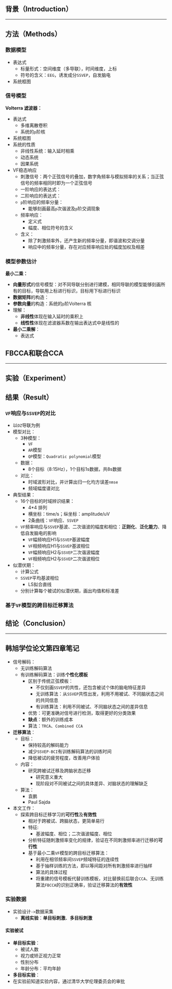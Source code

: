 ## 背景（Introduction）
---

## 方法（Methods）
### 数据模型
* 表达式  
  * 标量形式：空间维度（多导联），时间维度，上标  
  * 符号的含义：`EEG`，诱发成分`SSVEP`，自发脑电
* 系统框图
### 信号模型
**Volterra 滤波器：**  
* 表达式  
  * 多维离散卷积  
  * 系统的`p`阶核  
* 系统框图
* 系统的性质
  * 非线性系统：输入延时相乘
  * 动态系统
  * 因果系统
* VF稳态响应
  * 刺激信号：两个正弦信号的叠加，数字角频率与模拟频率的关系；当正弦信号的频率相同时即为一个正弦信号
  * 一阶响应的表达式：
  * 二阶响应的表达式：
  * `p`阶响应的频率分量： 
    * 能够刻画最高`p`次谐波及`p`阶交调现象
  * 频率响应：
    * 定义式
    * 幅度、相位符号的含义
  * 含义：
    * 除了刺激频率外，还产生新的频率分量，即谐波和交调分量
    * 响应中的频率分量，存在对应频率响应处的幅度加权及相差
### 模型参数估计
**最小二乘：**
* **向量形式**的信号模型：对不同导联分别进行建模，相同导联的模型能够刻画所有的目标，导联用上标进行标识，目标用下标进行标识
* **数据矩阵**的构造：
* **参数向量**的构造：系统的`p`阶Volterra 核
* 理解：
  * **非线性**体现在输入延时的乘积上
  * **线性性**体现在滤波器系数在输出表达式中是线性的
* **最小二乘解**：
  * 表达式
## FBCCA和联合CCA
---
## 实验（Experiment）

## 结果（Result）
### `VF`响应与`SSVEP`的对比
* 以`OZ`导联为例
* 模型对比：
  * 3种模型：
    * `VF`
    * `AR`模型
    * `QP`模型：`Quadratic polynomial`模型
  * 数据：
    * 8个目标（8:15Hz），1个目标1s数据，共8s数据
  * 对比：
    * 时域波形对比，并计算出归一化均方误差`nmse`
    * 频域幅度谱对比
* 典型结果：
  * 16个目标的时域辨识结果：
    * 4*4 排列
    * 横坐标：time/s；纵坐标：amplitude/uV
    * 2条曲线：`VF`响应、`SSVEP`
  * `VF`频率响应与`SSVEP`基波、二次谐波的幅度和相位：**正则化**、**泛化能力**、降低自发脑电的影响
    * `VF`幅频响应H1与`SSVEP`基波幅度
    * `VF`相频响应H1与`SSVEP`基波相位
    * `VF`幅频响应H2与`SSVEP`二次谐波幅度
    * `VF`相频响应H2与`SSVEP`二次谐波相位
* 似潜伏期：
  * 计算公式
  * `SSVEP`平均基波相位
    * LS拟合直线
  * 分别计算每个被试的似潜伏期，画出均值和标准差
### 基于`VF`模型的跨目标迁移算法


## 结论（Conclusion）
---
## 韩旭学位论文第四章笔记
* 信号解码：
  * 无训练解码算法
  * 有训练解码算法：训练**个性化模板**
    * 区别于传统正弦模板：
      * 不仅刻画`SSVEP`的共性，还包含被试个体的脑电特征差异
      * 无训练算法：从`SSVEP`共性出发，利用不用被试、不同脑状态之间的共同信息
      * 有训练算法：利用不同被试、不同脑状态之间的差异信息
    * 优势：可更准确对信号进行检测，取得更好的分类效果
    * **缺点**：额外的训练成本
    * 算法：`TRCA`、`Combined CCA`
* **迁移算法**：
  * 目标：
    * 保持较高的解码能力
    * 减少`SSVEP-BCI`有训练解码算法的训练时间
    * 降低被试的疲劳程度，改善用户体验
  * 内容：
    * 研究跨被试迁移及跨脑状态迁移
      * 研究意义重大
      * 现阶段对不同被试之间的具体差异、对脑状态的理解缺乏
  * 算法：
    * 袁鹏
    * Paul Sajda
* 本文工作：
  * 探索跨目标迁移学习的**可行性**及**有效性**
    * 相对于跨被试、跨脑状态，更简单易行
    * 特征:
      * 基波幅度、相位；二次谐波幅度、相位
    * 分析特征随刺激频率变化的规律，验证在不同刺激频率进行迁移的**可行性**
    * 基于最小二乘`VF`模型的跨目标迁移算法：
      * 利用在相邻频率间`SSVEP`频域特征的连续性
      * 基于抽样训练的方法，即以等间距对所有刺激频率进行抽样
      * 算法的具体过程
      * 将重建的信号模板代替训练模板，对比替换前后联合`CCA`、无训练算法`FBCCA`的识别正确率，验证迁移算法的**有效性**
      
### 实验数据
* 实验设计`->`数据采集
  * **离线实验**：**单目标刺激**、**多目标刺激**
#### 实验被试
* **单目标实验**：
  * 被试人数
  * 视力或矫正视力正常
  * 性别分布
  * 年龄分布：平均年龄
* **多目标实验**：
* 在实验前知道实验内容，通过清华大学伦理委员会的审批


    
    

  
